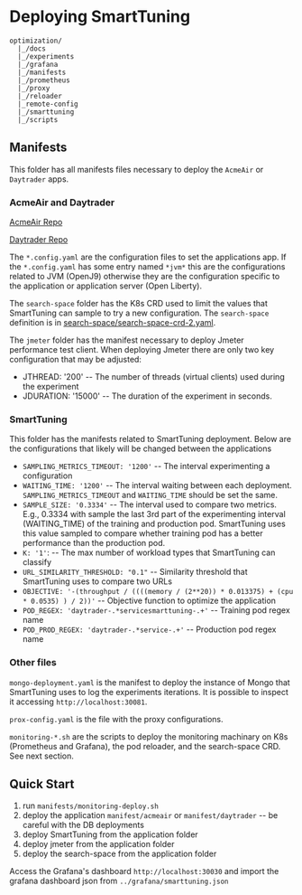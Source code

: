 # Deploying SmartTuning

```
optimization/
  |_/docs
  |_/experiments
  |_/grafana
  |_/manifests
  |_/prometheus
  |_/proxy
  |_/reloader
  |_remote-config
  |_/smarttuning
  |_/scripts

```

## Manifests

This folder has all manifests files necessary to deploy the `AcmeAir` or
`Daytrader` apps.

### AcmeAir and Daytrader

[AcmeAir Repo](https://github.com/OpenLiberty/sample.daytrader8)


[Daytrader Repo](https://github.com/OpenLiberty/sample.daytrader8)

The `*.config.yaml` are the configuration files to set the applications app. If
the `*.config.yaml` has some entry named `*jvm*` this are the configurations
related to JVM (OpenJ9) otherwise they are the configuration specific to the application
or application server (Open Liberty).

The `search-space` folder has the K8s CRD used to limit the values that
SmartTuning can sample to try a new configuration. The `search-space` definition
is in [search-space/search-space-crd-2.yaml](../search-space/).

The `jmeter` folder has the manifest necessary to deploy Jmeter performance test
client. When deploying Jmeter there are only two key configuration that may be
adjusted:

* JTHREAD: '200' -- The number of threads (virtual clients) used during the
  experiment
* JDURATION: '15000' -- The duration of the experiment in seconds.

### SmartTuning

This folder has the manifests related to SmartTuning deployment. Below are the
configurations that likely will be changed between the applications

* `SAMPLING_METRICS_TIMEOUT: '1200'` -- The interval experimenting a configuration
* `WAITING_TIME: '1200'` -- The interval waiting between each deployment.
  `SAMPLING_METRICS_TIMEOUT` and `WAITING_TIME` should be set the same.
* `SAMPLE_SIZE: '0.3334'` -- The interval used to compare two metrics. E.g.,
  0.3334 with sample the last 3rd part of the experimenting interval
  (WAITING_TIME) of the training and production pod. SmartTuning uses this value
  sampled to compare whether training pod has a better performance than the
  production pod.
* `K: '1'`: -- The max number of workload types that SmartTuning can classify
* `URL_SIMILARITY_THRESHOLD: "0.1"` -- Similarity threshold that SmartTuning uses
  to compare two URLs
* `OBJECTIVE: '-(throughput / ((((memory / (2**20)) * 0.013375) + (cpu * 0.0535) ) / 2))'` -- Objective function to optimize the application
* `POD_REGEX: 'daytrader-.*servicesmarttuning-.+'` -- Training pod regex name
* `POD_PROD_REGEX: 'daytrader-.*service-.+'` -- Production pod regex name

### Other files

`mongo-deployment.yaml` is the manifest to deploy the instance of Mongo that
SmartTuning uses to log the experiments iterations. It is possible to inspect
it accessing `http://localhost:30081`.

`prox-config.yaml` is the file with the proxy configurations.

`monitoring-*.sh` are the scripts to deploy the monitoring machinary on K8s
(Prometheus and Grafana), the pod reloader, and the search-space CRD. See next section.

## Quick Start

1. run `manifests/monitoring-deploy.sh`
2. deploy the application `manifest/acmeair` or `manifest/daytrader` -- be
   careful with the DB deployments
3. deploy SmartTuning from the application folder
4. deploy jmeter from the application folder
5. deploy the search-space from the application folder

Access the Grafana's dashboard `http://localhost:30030` and import the grafana
dashboard json from `../grafana/smarttuning.json`


